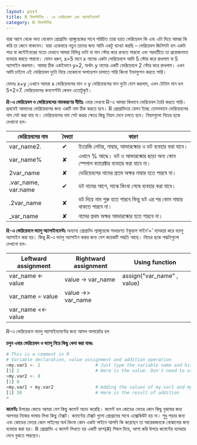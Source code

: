 ```yaml
---
layout: post
title: R কিকস্টার্টার - ০৪ ভেরিয়েবল এবং অ্যাসাইনমেন্ট
category: R কিকস্টার্টার
---
```

যারা আগে থেকে অন্য যেকোন প্রোগ্রামিং ল্যাঙ্গুয়েজের সাথে পরিচিত তারা হয়ত ভেরিয়েবল কি এবং এটা দিয়ে আমরা কি করি তা জেনে থাকবেন। যারা একেবারে নতুন তাদের জন্য আমি একটু ব্যাখ্যা করছি – ভেরিয়েবল জিনিসটা হল একটা পাত্র বা কন্টেইনারের মতো যেখানে আমরা বিভিন্ন ডাটা বা মান স্টোর করে রাখতে পারবো এবং পরবর্তীতে তা প্রয়োজনমত ব্যবহার করতে পারবো। যেমন ধরুন, x=5 মানে x নামের একটা ভেরিয়েবলে আমি 5 স্টোর করে রাখলাম বা 5 অ্যাসাইন করলাম। আবার ঠিক একইভাবে y=2, অর্থাৎ y নামের একটি ভেরিয়েবলে 2 স্টোর করে রাখলাম। এখন আমি চাইলে এই ভেরিয়েবল দুটো নিয়ে যেকোনো অপারেশন চালাতে পারি কিংবা ইভাল্যুশন করতে পারি। 

যেমনঃ x+y ;এখানে আমরা x ভেরিয়েবলের মান ও y ভেরিয়েবলের মান দুটো যোগ করলাম, এখন টোটাল মান হল 5+2=7. ভেরিয়েবলের কনসেপ্টটা কেবল এতোটুকুই।

**R-এ ভেরিয়েবল ও ভেরিয়েবলের নামকরণের নীতিঃ**
এবার দেখবো R-এ আমরা কিভাবে ভেরিয়েবল তৈরি করতে পারি। প্রথমেই আমাদের ভেরিয়েবলের জন্য একটি নাম ঠিক করতে হবে। R প্রোগ্রামিংয়ে যেমন ইচ্ছে তেমনভাবে ভেরিয়েবলের নাম সেট করা যায় না। ভেরিয়েবলের নাম সেট করার ক্ষেত্রে কিছু নিয়ম মেনে চলতে হবে। নিয়মগুলো নিচের ছকে দেখানো হল-


| ভেরিয়েবলের নাম         | বৈধতা          | কারণ  |
| -------------         |-------------  | ----- |
| var_name2.            | ✔             | ইংরেজি লেটার, নাম্বার, আন্ডারস্কোর ও ডট ব্যবহার করা যাবে। |
| var_name%             | ✘             | এখানে % আছে। ডট ও আন্ডারস্কোর ছাড়া অন্য কোন স্পেশাল ক্যারেক্টার ব্যবহার করা যাবে না। |
| 2var_name             | ✘             | ভেরিয়েবলের নামের প্রতম অক্ষর নাম্বার হতে পারবে না। |
| .var_name, var.name   | ✔             | ডট নামের আগে, মাঝে কিংবা শেষে ব্যবহার করা যাবে। |
| .2var_name            | ✘             | ডট দিয়ে নাম শুরু হতে পারবে কিন্তু ডট এর পর কোন নাম্বার থাকতে পারবে না। |
| \_var_name            | ✘             | নামের প্রথম অক্ষর আন্ডারস্কোর হতে পারবে না। |


**R-এ ভেরিয়েবলে ভ্যালু অ্যাসাইনমেন্টঃ**
অন্যান্য প্রোগ্রামিং ল্যাঙ্গুয়েজে সাধারণত ইকুয়াল সাইন’=’ ব্যাবহার করে ভ্যালু অ্যাসাইন করা হয়। কিন্তু R-এ ভ্যালু অ্যাসাইন করার জন্য বেশ কয়েকটি পদ্ধতি আছে। নিচের ছকে পদ্ধতিগুলো দেখানো হল-

| Leftward assignment     | Rightward assignment      | Using function |
| -------------           | -------------             | ----------     |
| var_name <- value       | value -> var_name         | assign("var_name" , value) |
| var_name = value        | value ->> var_name        |
| var_name <<- value      |


R-এ ভেরিয়েবলে ভ্যালু অ্যাসাইনমেন্টের জন্য আসল অপারেটর হল

**চলুন এবার ভেরিয়েবল ও ভ্যালু নিয়ে কিছু খেলা করা যাকঃ**

```python
# This is a comment in R
# Variable declaration, value assignment and addition operation
>my.var1 <- 2                     # Just type the variable name and hited enter
[1] 2                             # Here is the value. Don't need to use print()
>my.var2 <- 8
[1] 8
>my.var1 + my.var2                # Adding the values of my.var1 and my.var2
[1] 10                            # Here is the result of addition
> 
```

**কমেন্টঃ** উপরের কোডে আমরা বেশ কিছু কমেন্ট অ্যাড করেছি। কমেন্ট হল কোডের ভেতর কোন কিছু বুঝাবার জন্য আপনার নিজের ভাষায় লিখা কিছু টেক্সট। কমেন্টের টেক্সট গুলো প্রোগ্রামের সাথে এক্সেকিউট হয় না। শুধু পড়ার জন্য এবং কোডের ভেতর কোন লাইনের অর্থ কিংবা কোন একটা লাইনে আপনি কি করেছেন তা আরেকজনকে বোঝানোর জন্য ব্যবহার করা হয়। R প্রোগ্রামিং এ কমেন্ট লিখতে হয় একটি হ্যাশ(#) সিম্বল দিয়ে, আশা করি উপরে কমেন্টের ব্যাবহার দেখে বুঝতে পারছেন। 
